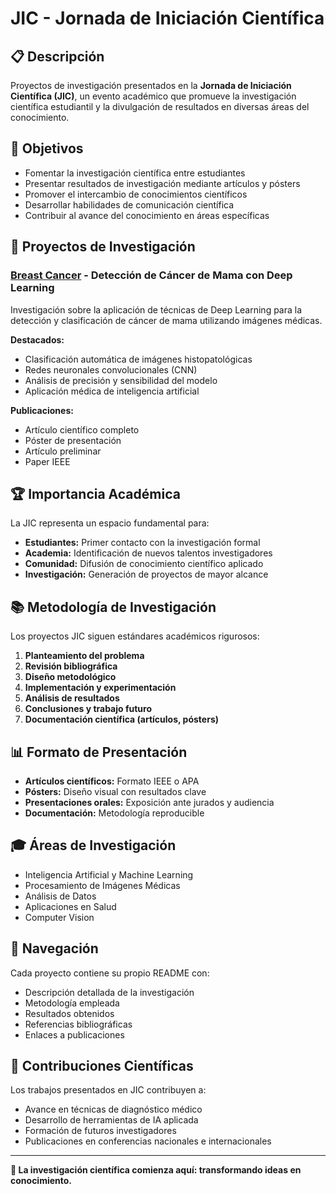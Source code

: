 # JIC - Jornada de Iniciación Científica

## 📋 Descripción
Proyectos de investigación presentados en la **Jornada de Iniciación Científica (JIC)**, un evento académico que promueve la investigación científica estudiantil y la divulgación de resultados en diversas áreas del conocimiento.

## 🎯 Objetivos
- Fomentar la investigación científica entre estudiantes
- Presentar resultados de investigación mediante artículos y pósters
- Promover el intercambio de conocimientos científicos
- Desarrollar habilidades de comunicación científica
- Contribuir al avance del conocimiento en áreas específicas

## 🔬 Proyectos de Investigación

### [Breast Cancer](./Breast%20Cancer/) - Detección de Cáncer de Mama con Deep Learning
Investigación sobre la aplicación de técnicas de Deep Learning para la detección y clasificación de cáncer de mama utilizando imágenes médicas.

**Destacados:**
- Clasificación automática de imágenes histopatológicas
- Redes neuronales convolucionales (CNN)
- Análisis de precisión y sensibilidad del modelo
- Aplicación médica de inteligencia artificial

**Publicaciones:**
- Artículo científico completo
- Póster de presentación
- Artículo preliminar
- Paper IEEE

## 🏆 Importancia Académica
La JIC representa un espacio fundamental para:
- **Estudiantes:** Primer contacto con la investigación formal
- **Academia:** Identificación de nuevos talentos investigadores
- **Comunidad:** Difusión de conocimiento científico aplicado
- **Investigación:** Generación de proyectos de mayor alcance

## 📚 Metodología de Investigación
Los proyectos JIC siguen estándares académicos rigurosos:
1. **Planteamiento del problema**
2. **Revisión bibliográfica**
3. **Diseño metodológico**
4. **Implementación y experimentación**
5. **Análisis de resultados**
6. **Conclusiones y trabajo futuro**
7. **Documentación científica (artículos, pósters)**

## 📊 Formato de Presentación
- **Artículos científicos:** Formato IEEE o APA
- **Pósters:** Diseño visual con resultados clave
- **Presentaciones orales:** Exposición ante jurados y audiencia
- **Documentación:** Metodología reproducible

## 🎓 Áreas de Investigación
- Inteligencia Artificial y Machine Learning
- Procesamiento de Imágenes Médicas
- Análisis de Datos
- Aplicaciones en Salud
- Computer Vision

## 🔗 Navegación
Cada proyecto contiene su propio README con:
- Descripción detallada de la investigación
- Metodología empleada
- Resultados obtenidos
- Referencias bibliográficas
- Enlaces a publicaciones

## 📄 Contribuciones Científicas
Los trabajos presentados en JIC contribuyen a:
- Avance en técnicas de diagnóstico médico
- Desarrollo de herramientas de IA aplicada
- Formación de futuros investigadores
- Publicaciones en conferencias nacionales e internacionales

---

**🔬 La investigación científica comienza aquí: transformando ideas en conocimiento.**
